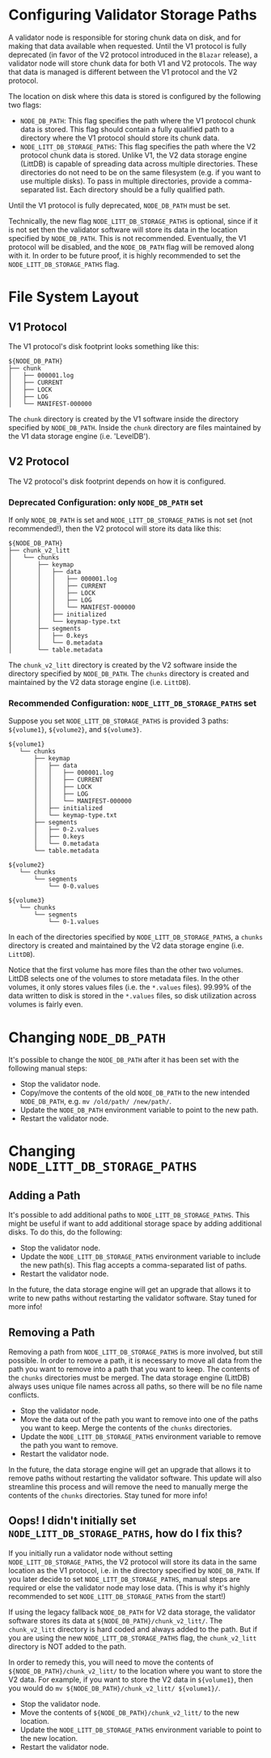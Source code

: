 # Configuring Validator Storage Paths

A validator node is responsible for storing chunk data on disk, and for making that data available when requested.
Until the V1 protocol is fully deprecated (in favor of the V2 protocol introduced in the `Blazar` release), a validator
node will store chunk data for both V1 and V2 protocols. The way that data is managed is different between the V1
protocol and the V2 protocol.

The location on disk where this data is stored is configured by the following two flags:

- `NODE_DB_PATH`: This flag specifies the path where the V1 protocol chunk data is stored. This flag should
  contain a fully qualified path to a directory where the V1 protocol should store its chunk data.
- `NODE_LITT_DB_STORAGE_PATHS`: This flag specifies the path where the V2 protocol chunk data is stored.
  Unlike V1, the V2 data storage engine (LittDB) is capable of spreading data across multiple directories.
  These directories do not need to be on the same filesystem (e.g. if you want to use multiple disks).
  To pass in multiple directories, provide a comma-separated list. Each directory should be a fully qualified path.

Until the V1 protocol is fully deprecated, `NODE_DB_PATH` must be set. 

Technically, the new flag `NODE_LITT_DB_STORAGE_PATHS` is optional, since if it is not set then the validator 
software will store its data in the location specified by `NODE_DB_PATH`. This is not recommended. Eventually,
the V1 protocol will be disabled, and the `NODE_DB_PATH` flag will be removed along with it. In order to be future
proof, it is highly recommended to set the `NODE_LITT_DB_STORAGE_PATHS` flag.

# File System Layout

## V1 Protocol

The V1 protocol's disk footprint looks something like this:

```
${NODE_DB_PATH}
├── chunk
│   ├── 000001.log
│   ├── CURRENT
│   ├── LOCK
│   ├── LOG
│   └── MANIFEST-000000
```

The `chunk` directory is created by the V1 software inside the directory specified by `NODE_DB_PATH`. Inside
the `chunk` directory are files maintained by the V1 data storage engine (i.e. 'LevelDB').

## V2 Protocol

The V2 protocol's disk footprint depends on how it is configured.

### Deprecated Configuration: only `NODE_DB_PATH` set

If only `NODE_DB_PATH` is set and `NODE_LITT_DB_STORAGE_PATHS` is not set (not recommended!), then the V2 protocol
will store its data like this:

```
${NODE_DB_PATH}
├── chunk_v2_litt
│   └── chunks
│       ├── keymap
│       │   ├── data
│       │   │   ├── 000001.log
│       │   │   ├── CURRENT
│       │   │   ├── LOCK
│       │   │   ├── LOG
│       │   │   └── MANIFEST-000000
│       │   ├── initialized
│       │   └── keymap-type.txt
│       ├── segments
│       │   ├── 0.keys
│       │   └── 0.metadata
│       └── table.metadata
```

The `chunk_v2_litt` directory is created by the V2 software inside the directory specified by `NODE_DB_PATH`.
The `chunks` directory is created and maintained by the V2 data storage engine (i.e. `LittDB`).

### Recommended Configuration: `NODE_LITT_DB_STORAGE_PATHS` set

Suppose you set `NODE_LITT_DB_STORAGE_PATHS` is provided 3 paths: `${volume1}`, `${volume2}`, and `${volume3}`.

```
${volume1}
   └── chunks
       ├── keymap
       │   ├── data
       │   │   ├── 000001.log
       │   │   ├── CURRENT
       │   │   ├── LOCK
       │   │   ├── LOG
       │   │   └── MANIFEST-000000
       │   ├── initialized
       │   └── keymap-type.txt
       ├── segments
       │   ├── 0-2.values
       │   ├── 0.keys
       │   └── 0.metadata
       └── table.metadata

${volume2}
   └── chunks
       └── segments
           └── 0-0.values

${volume3}
   └── chunks
       └── segments
           └── 0-1.values
```

In each of the directories specified by `NODE_LITT_DB_STORAGE_PATHS`, a `chunks` directory is created and maintained
by the V2 data storage engine (i.e. `LittDB`).

Notice that the first volume has more files than the other two volumes. LittDB selects one of the volumes to store
metadata files. In the other volumes, it only stores values files (i.e. the `*.values` files). 99.99% of the 
data written to disk is stored in the `*.values` files, so disk utilization across volumes is fairly even.

# Changing `NODE_DB_PATH`

It's possible to change the `NODE_DB_PATH` after it has been set with the following manual steps:

- Stop the validator node.
- Copy/move the contents of the old `NODE_DB_PATH` to the new intended `NODE_DB_PATH`, e.g. `mv /old/path/ /new/path/`.
- Update the `NODE_DB_PATH` environment variable to point to the new path.
- Restart the validator node.

# Changing `NODE_LITT_DB_STORAGE_PATHS`

## Adding a Path

It's possible to add additional paths to `NODE_LITT_DB_STORAGE_PATHS`. This might be useful if want to add
additional storage space by adding additional disks. To do this, do the following:

- Stop the validator node.
- Update the `NODE_LITT_DB_STORAGE_PATHS` environment variable to include the new path(s). This flag
  accepts a comma-separated list of paths.
- Restart the validator node.

In the future, the data storage engine will get an upgrade that allows it to write to new paths without restarting
the validator software. Stay tuned for more info!

## Removing a Path

Removing a path from `NODE_LITT_DB_STORAGE_PATHS` is more involved, but still possible. In order to remove a path,
it is necessary to move all data from the path you want to remove into a path that you want to keep. The contents
of the `chunks` directories must be merged. The data storage engine (LittDB) always uses unique file names across
all paths, so there will be no file name conflicts.

- Stop the validator node.
- Move the data out of the path you want to remove into one of the paths you want to keep. Merge the contents
  of the `chunks` directories.
- Update the `NODE_LITT_DB_STORAGE_PATHS` environment variable to remove the path you want to remove.
- Restart the validator node.

In the future, the data storage engine will get an upgrade that allows it to remove paths without restarting
the validator software. This update will also streamline this process and will remove the need to manually
merge the contents of the `chunks` directories. Stay tuned for more info!

## Oops! I didn't initially set `NODE_LITT_DB_STORAGE_PATHS`, how do I fix this?

If you initially run a validator node without setting `NODE_LITT_DB_STORAGE_PATHS`, the V2 protocol will
store its data in the same location as the V1 protocol, i.e. in the directory specified by `NODE_DB_PATH`.
If you later decide to set `NODE_LITT_DB_STORAGE_PATHS`, manual steps are required or else the validator node
may lose data. (This is why it's highly recommended to set `NODE_LITT_DB_STORAGE_PATHS` from the start!)

If using the legacy fallback `NODE_DB_PATH` for V2 data storage, the validator software stores its data at
`${NODE_DB_PATH}/chunk_v2_litt/`. The `chunk_v2_litt` directory is hard coded and always added to the path.
But if you are using the new `NODE_LITT_DB_STORAGE_PATHS` flag, the `chunk_v2_litt` directory is NOT added to the path.

In order to remedy this, you will need to move the contents of `${NODE_DB_PATH}/chunk_v2_litt/` to the location where
you want to store the V2 data. For example, if you want to store the V2 data in `${volume1}`, then you would
do `mv ${NODE_DB_PATH}/chunk_v2_litt/ ${volume1}/`.

- Stop the validator node.
- Move the contents of `${NODE_DB_PATH}/chunk_v2_litt/` to the new location.
- Update the `NODE_LITT_DB_STORAGE_PATHS` environment variable to point to the new location.
- Restart the validator node.